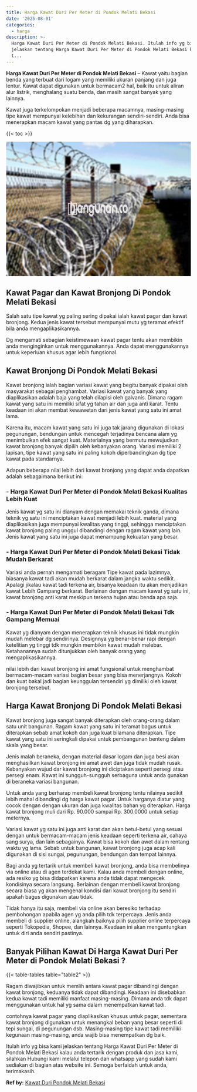 ```yaml
---
title: Harga Kawat Duri Per Meter di Pondok Melati Bekasi
date: '2025-08-01'
categories:
  - harga
description: >-
  Harga Kawat Duri Per Meter di Pondok Melati Bekasi. Itulah info yg bisa kami
  jelaskan tentang Harga Kawat Duri Per Meter di Pondok Melati Bekasi kalau anda
  t...
---
```


**Harga Kawat Duri Per Meter di Pondok Melati Bekasi** – Kawat yaitu bagian benda yang terbuat dari logam yang memiliki ukuran panjang dan juga lentur. Kawat dapat digunakan untuk bermacam2 hal, baik itu untuk aliran alur listrik, menghalang suatu benda, dan masih sangat banyak yang lainnya.

Kawat juga terkelompokan menjadi beberapa macamnya, masing-masing tipe kawat mempunyai kelebihan dan kekurangan sendiri-sendiri. Anda bisa menerapkan macam kawat yang pantas dg yang diharapkan.

{{< toc >}}

![Harga Kawat Duri Per Meter di Pondok Melati Bekasi](/images/jual-kawat-murah43.png)

## Kawat Pagar dan Kawat Bronjong Di Pondok Melati Bekasi

Salah satu tipe kawat yg paling sering dipakai ialah kawat pagar dan kawat bronjong. Kedua jenis kawat tersebut mempunyai mutu yg teramat efektif bila anda mengaplikasikannya.

Dg mengamati sebagian keistimewaan kawat pagar tentu akan membikin anda menginginkan untuk menggunakannya. Anda dapat menggunakannya untuk keperluan khusus agar lebih fungsional.

## Kawat Bronjong Di Pondok Melati Bekasi

Kawat bronjong ialah bagian variasi kawat yang begitu banyak dipakai oleh masyarakat sebagai penghambat. Variasi kawat yang banyak yang diaplikasikan adalah baja yang telah dilapisi oleh galvanis. Dimana ragam kawat yang satu ini memiliki sifat yg tahan air dan juga anti karat. Tentu keadaan ini akan membat kewawetan dari jenis kawat yang satu ini amat lama.

Karena itu, macam kawat yang satu ini juga tak jarang digunakan di lokasi pegunungan, bendungan untuk mencegah terjadinya bencana alam yg menimbulkan efek sangat kuat. Materialnya yang bermutu mewujudkan kawat bronjong banyak dipilih oleh kebanyakan orang. Variasi memiliki 2 lapisan, tipe kawat yang satu ini paling kokoh diperbandingkan dg tipe kawat pada standarnya.

Adapun beberapa nilai lebih dari kawat bronjong yang dapat anda dapatkan adalah sebagaimana berikut ini:

### \- Harga Kawat Duri Per Meter di Pondok Melati Bekasi Kualitas Lebih Kuat

Jenis kawat yg satu ini dianyam dengan memakai teknik ganda, dimana teknik yg satu ini menciptakan kawat menjadi lebih kuat. material yang diaplikasikan juga mempunyai kwalitas yang tinggi, sehingga menciptakan kawat bronjong paling unggul dibandingi dengan ragam kawat yang lain. Jenis kawat yang satu ini juga dapat menampung kekuatan yang besar.

### \- Harga Kawat Duri Per Meter di Pondok Melati Bekasi Tidak Mudah Berkarat

Variasi anda pernah mengamati beragam Tipe kawat pada lazimnya, biasanya kawat tadi akan mudah berkarat dalam jangka waktu sedikit. Apalagi jikalau kawat tadi terkena air, bisanya keadaan itu akan menjadikan kawat Lebih Gampang berkarat. Berlainan dengan macam kawat yg satu ini, kawat bronjong anti karat meskipun terkena hujan atau benda apa saja.

### \- Harga Kawat Duri Per Meter di Pondok Melati Bekasi Tdk Gampang Memuai

Kawat yg dianyam dengan menerapkan teknik khusus ini tidak mungkin mudah melebar dg sendirinya. Designnya yg benar-benar rapi dengan ketelitian yg tinggi tdk mungkin membikin kawat mudah melebar. Ketahanannya sudah ditunjukkan oleh banyak orang yang mengaplikasikannya.

nilai lebih dari kawat bronjong ini amat fungsional untuk menghambat bermacam-macam variasi bagian besar yang bisa menerjangnya. Kokoh dan kuat bakal jadi bagian keunggulan tersendiri yg dimiliki oleh kawat bronjong tersebut.

## Harga Kawat Bronjong Di Pondok Melati Bekasi

Kawat bronjong juga sangat banyak diterapkan oleh orang-orang dalam satu unit bangunan. Ragam kawat yang satu ini teramat bagus untuk diterapkan sebab amat kokoh dan juga kuat bilamana diterapkan. Tipe kawat yang satu ini seringkali dipakai untuk pembangunan benteng dalam skala yang besar.

Jenis malah beraneka, dengan material dasar logam dan juga besi akan menghasilkan kawat bronjong ini amat awet dan juga tidak mudah rusak. Kebanyakan wujud dar kawat bronjong ini diciptakan seperti persegi atau persegi enam. Kawat ini sungguh-sungguh serbaguna untuk anda gunakan di beraneka variasi bangunan.

Untuk anda yang berharap membeli kawat bronjong tentu nilainya sedikit lebih mahal dibandingi dg harga kawat pagar. Untuk harganya diatur yang cocok dengan dengan ukuran dan juga kwalitas bahan yg diterapkan. Harga kawat bronjong muli dari Rp. 90.000 sampai Rp. 300.0000 untuk setiap meternya.

Variasi kawat yg satu ini juga anti karat dan akan betul-betul yang sesuai dengan untuk bermacam-macam jenis keadaan seperti terkena air, cahaya sang surya, dan lain sebagainya. Kawat bisa kokoh dan awet dalam rentang waktu yg lama. Sebab untuk bangunan, kawat bronjong juga acap kali digunakan di sisi sungai, pegunungan, bendungan dan tempat lainnya.

Bagi anda yg tertarik untuk membeli kawat bronjong, anda bisa membelinya via online atau di agen terdekat kami. Kalau anda membeli dengan online, ada resiko yg bisa didapatkan karena anda tidak dapat mengecek kondisinya secara langsung. Berlainan dengan membeli kawat bronjong secara biasa yg akan mengenal kondisi dari kawat bronjong itu sendiri apakah bagus digunakan atau tidak.

Tidak hanya itu saja, membeli via online akan beresiko terhadap pembohongan apabila agen yg anda pilih tdk terpercaya. Jenis anda membeli di supplier online, alangkah baiknya pilih supplier online terpercaya seperti Tokopedia, Shopee, dan lainnya. Keadaan ini akan menguntungkan untuk diri anda sendiri pastinya.

## Banyak Pilihan Kawat Di Harga Kawat Duri Per Meter di Pondok Melati Bekasi ?

{{< table-tables table="table2" >}}

Ragam diwajibkan untuk memlih antara kawat pagar dibandingi dengan kawat bronjong, keduanya tidak dapat dibandingi. Keadaan ini disebabkan kedua kawat tadi memiliki manfaat masing-masing. Dimana anda tdk dapat menggunakan untuk hal yg sama dalam menempatkan kawat tadi.

contohnya kawat pagar yang diaplikasikan khusus untuk pagar, sementara kawat bronjong digunakan untuk menangkal beban yang besar seperti di tepi sungai, di pegunungan dsb. Masing-masing tipe kawat tadi memiliki kegunaan masing-masing, anda wajib bisa menempatkan dg baik.

Itulah info yg bisa kami jelaskan tentang Harga Kawat Duri Per Meter di Pondok Melati Bekasi kalau anda tertarik dengan produk dan jasa kami, silahkan Hubungi kami melalui telepon dan whatsapp yang sudah kami sediakan di bagian atas website ini. Semoga berfaidah untuk anda, terimakasih.

**Ref by:** [Kawat Duri Pondok Melati Bekasi](https://id.wikipedia.org/wiki/Kawat)
